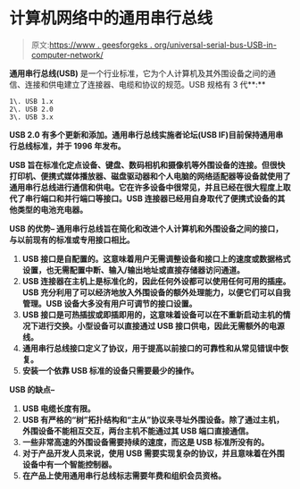 # 计算机网络中的通用串行总线

> 原文:[https://www . geesforgeks . org/universal-serial-bus-USB-in-computer-network/](https://www.geeksforgeeks.org/universal-serial-bus-usb-in-computer-network/)

**通用串行总线(USB)** 是一个行业标准，它为个人计算机及其外围设备之间的通信、连接和供电建立了连接器、电缆和协议的规范。USB 规格有 3 代**:**

```
1\. USB 1.x
2\. USB 2.0
3\. USB 3.x 
```

**USB 2.0 有多个更新和添加。通用串行总线实施者论坛(USB IF)目前保持通用串行总线标准，并于 1996 年发布。**

****USB** 旨在标准化定点设备、键盘、数码相机和摄像机等外围设备的连接。但很快打印机、便携式媒体播放器、磁盘驱动器和个人电脑的网络适配器等设备就使用了通用串行总线进行通信和供电。它在许多设备中很常见，并且已经在很大程度上取代了串行端口和并行端口等接口。USB 连接器已经用自身取代了便携式设备的其他类型的电池充电器。**

****USB 的优势–**
通用串行总线旨在简化和改进个人计算机和外围设备之间的接口，与以前现有的标准或专用接口相比。**

1.  **USB 接口是自配置的。这意味着用户无需调整设备和接口上的速度或数据格式设置，也无需配置中断、输入/输出地址或直接存储器访问通道。**
2.  **USB 连接器在主机上是标准化的，因此任何外设都可以使用任何可用的插座。USB 充分利用了可以经济地放入外围设备的额外处理能力，以便它们可以自我管理。USB 设备大多没有用户可调节的接口设置。**
3.  **USB 接口是可热插拔或即插即用的，这意味着设备可以在不重新启动主机的情况下进行交换。小型设备可以直接通过 USB 接口供电，因此无需额外的电源线。**
4.  **通用串行总线接口定义了协议，用于提高以前接口的可靠性和从常见错误中恢复。**
5.  **安装一个依靠 USB 标准的设备只需要最少的操作。**

****USB 的缺点–****

1.  **USB 电缆长度有限。**
2.  **USB 有严格的“树”拓扑结构和“主从”协议来寻址外围设备。除了通过主机，外围设备不能相互交互，两台主机不能通过其 USB 端口直接通信。**
3.  **一些非常高速的外围设备需要持续的速度，而这是 USB 标准所没有的。**
4.  **对于产品开发人员来说，使用 USB 需要实现复杂的协议，并且意味着在外围设备中有一个智能控制器。**
5.  **在产品上使用通用串行总线标志需要年费和组织会员资格。**